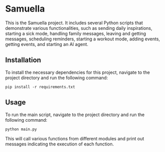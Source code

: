 # Samuella

This is the Samuella project. It includes several Python scripts that demonstrate various functionalities, such as sending daily inspirations, starting a sick mode, handling family messages, leaving and getting messages, scheduling reminders, starting a workout mode, adding events, getting events, and starting an AI agent.

## Installation

To install the necessary dependencies for this project, navigate to the project directory and run the following command:

```
pip install -r requirements.txt
```

## Usage

To run the main script, navigate to the project directory and run the following command:

```
python main.py
```

This will call various functions from different modules and print out messages indicating the execution of each function.
